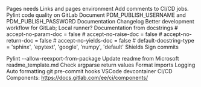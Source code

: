 Pages needs
Links and pages environment
Add comments to CI/CD jobs.
Pylint code quality on GitLab
Document PDM_PUBLISH_USERNAME and PDM_PUBLISH_PASSWORD
Documentation
Changelog
Better development workflow for GitLab; Local runner?
Documentation from docstrings
	# accept-no-param-doc = false
	# accept-no-raise-doc = false
	# accept-no-return-doc = false
	# accept-no-yields-doc = false
	# default-docstring-type = 'sphinx', 'epytext', 'google', 'numpy', 'default'
Shields
Sign commits

Pylint --allow-reexport-from-package
Update readme from Microsoft
readme_template.md
Check argparse return values
Format imports
Logging
Auto formatting
git pre-commit hooks
VSCode devcontainer
CI/CD Components: https://docs.gitlab.com/ee/ci/components/